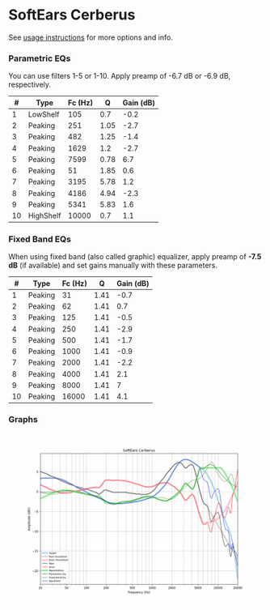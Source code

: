 # SoftEars Cerberus
See [usage instructions](https://github.com/jaakkopasanen/AutoEq#usage) for more options and info.

### Parametric EQs
You can use filters 1-5 or 1-10. Apply preamp of -6.7 dB or -6.9 dB, respectively.

|   # | Type      |   Fc (Hz) |    Q |   Gain (dB) |
|-----|-----------|-----------|------|-------------|
|   1 | LowShelf  |       105 | 0.7  |        -0.2 |
|   2 | Peaking   |       251 | 1.05 |        -2.7 |
|   3 | Peaking   |       482 | 1.25 |        -1.4 |
|   4 | Peaking   |      1629 | 1.2  |        -2.7 |
|   5 | Peaking   |      7599 | 0.78 |         6.7 |
|   6 | Peaking   |        51 | 1.85 |         0.6 |
|   7 | Peaking   |      3195 | 5.78 |         1.2 |
|   8 | Peaking   |      4186 | 4.94 |        -2.3 |
|   9 | Peaking   |      5341 | 5.83 |         1.6 |
|  10 | HighShelf |     10000 | 0.7  |         1.1 |

### Fixed Band EQs
When using fixed band (also called graphic) equalizer, apply preamp of **-7.5 dB** (if available) and set gains manually with these parameters.

|   # | Type    |   Fc (Hz) |    Q |   Gain (dB) |
|-----|---------|-----------|------|-------------|
|   1 | Peaking |        31 | 1.41 |        -0.7 |
|   2 | Peaking |        62 | 1.41 |         0.7 |
|   3 | Peaking |       125 | 1.41 |        -0.5 |
|   4 | Peaking |       250 | 1.41 |        -2.9 |
|   5 | Peaking |       500 | 1.41 |        -1.7 |
|   6 | Peaking |      1000 | 1.41 |        -0.9 |
|   7 | Peaking |      2000 | 1.41 |        -2.2 |
|   8 | Peaking |      4000 | 1.41 |         2.1 |
|   9 | Peaking |      8000 | 1.41 |         7   |
|  10 | Peaking |     16000 | 1.41 |         4.1 |

### Graphs
![](./SoftEars%20Cerberus.png)
